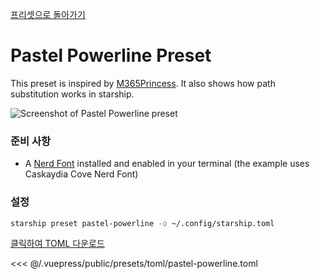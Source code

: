 [프리셋으로 돌아가기](./README.md#pastel-powerline)

# Pastel Powerline Preset

This preset is inspired by [M365Princess](https://github.com/JanDeDobbeleer/oh-my-posh/blob/main/themes/M365Princess.omp.json). It also shows how path substitution works in starship.

![Screenshot of Pastel Powerline preset](/presets/img/pastel-powerline.png)

### 준비 사항

- A [Nerd Font](https://www.nerdfonts.com/) installed and enabled in your terminal (the example uses Caskaydia Cove Nerd Font)

### 설정

```sh
starship preset pastel-powerline -o ~/.config/starship.toml
```

[클릭하여 TOML 다운로드](/presets/toml/pastel-powerline.toml)

<<< @/.vuepress/public/presets/toml/pastel-powerline.toml
